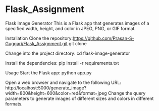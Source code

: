 # Flask_Assignment

Flask Image Generator
This is a Flask app that generates images of a specified width, height, and color in JPEG, PNG, or GIF format.

Installation
Clone the repository:https://github.com/Prasan-S-Guggari/Flask_Assignment.git
git clone 

Change into the project directory:
cd flask-image-generator

Install the dependencies:
pip install -r requirements.txt

Usage
Start the Flask app:
python app.py

Open a web browser and navigate to the following URL:
http://localhost:5000/generate_image?width=800&height=600&color=red&format=jpeg
Change the query parameters to generate images of different sizes and colors in different formats.
